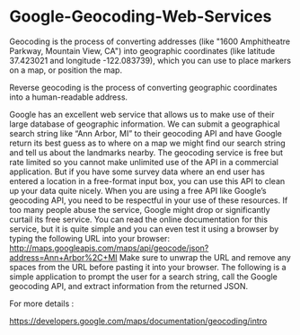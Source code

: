 # Google-Geocoding-Web-Services

Geocoding is the process of converting addresses (like "1600 Amphitheatre Parkway, Mountain View, CA") into geographic coordinates (like latitude 37.423021 and longitude -122.083739), which you can use to place markers on a map, or position the map.

Reverse geocoding is the process of converting geographic coordinates into a human-readable address.

Google has an excellent web service that allows us to make use of their large
database of geographic information. We can submit a geographical search string
like “Ann Arbor, MI” to their geocoding API and have Google return its best
guess as to where on a map we might find our search string and tell us about the
landmarks nearby.
The geocoding service is free but rate limited so you cannot make unlimited use of
the API in a commercial application. But if you have some survey data where an
end user has entered a location in a free-format input box, you can use this API
to clean up your data quite nicely.
When you are using a free API like Google’s geocoding API, you need to be respectful
in your use of these resources. If too many people abuse the service, Google might
drop or significantly curtail its free service.
You can read the online documentation for this service, but it is quite simple and
you can even test it using a browser by typing the following URL into your browser:
http://maps.googleapis.com/maps/api/geocode/json?address=Ann+Arbor%2C+MI
Make sure to unwrap the URL and remove any spaces from the URL before pasting
it into your browser.
The following is a simple application to prompt the user for a search string, call
the Google geocoding API, and extract information from the returned JSON.

For more details : 

https://developers.google.com/maps/documentation/geocoding/intro
